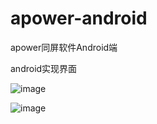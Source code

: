 # apower-android
apower同屏软件Android端

android实现界面

![image](https://file.zousiliang.com/android_apower_test_001.png)

![image](https://file.zousiliang.com/android_apower_test_002.png)
